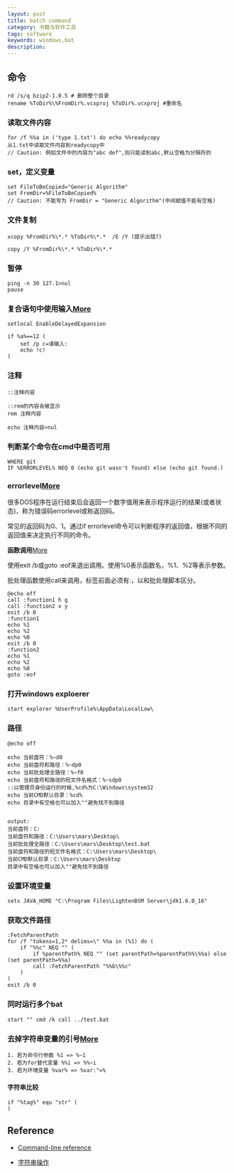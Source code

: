 ```yaml
---
layout: post
title: batch command
category: 书籍与软件工具
tags: software
keywords: windows,bat
description: 
---
```


## 命令

```
rd /s/q bzip2-1.0.5 # 删除整个目录
rename %ToDir%\%FromDir%.vcxproj %ToDir%.vcxproj #重命名
```

### 读取文件内容

```
for /f %%a in ('type 1.txt') do echo %%readycopy
从1.txt中读取文件内容到readycopy中
// Caution: 例如文件中的内容为"abc def",则只能读到abc,默认空格为分隔符的
```

### set，定义变量

```
set FileToBeCopied="Generic Algorithm"
set FromDir=%FileToBeCopied%
// Caution: 不能写为 FromDir = "Generic Algorithm"(中间赋值不能有空格)
```

### 文件复制

```
xcopy %FromDir%\*.* %ToDir%\*.*  /E /Y (提示出错?)

copy /Y %FromDir%\*.* %ToDir%\*.*
```

### 暂停

```
ping -n 30 127.1>nul
pause
```

### 复合语句中使用输入[More](https://zhidao.baidu.com/question/744717720920092492.html)

```
setlocal EnableDelayedExpansion

if %a%==12 (
	set /p c=请输入:
	echo !c!
)
```

### 注释

```
::注释内容

::rem的内容会被显示
rem 注释内容

echo 注释内容>nul
```

### 判断某个命令在cmd中是否可用

```
WHERE git
IF %ERRORLEVEL% NEQ 0 (echo git wasn't found) else (echo git found.)
```

### errorlevel[More](http://www.cnblogs.com/SunShineYPH/archive/2011/12/13/2285570.html)

很多DOS程序在运行结束后会返回一个数字值用来表示程序运行的结果(或者状态)，称为错误码errorlevel或称返回码。

常见的返回码为0、1。通过if errorlevel命令可以判断程序的返回值，根据不同的返回值来决定执行不同的命令。

**函数调用**[More](http://blog.sina.com.cn/s/blog_58f9df5e0101efdv.html)

使用exit /b或goto :eof来退出调用。使用%0表示函数名，%1、%2等表示参数。

批处理函数使用call来调用，标签前面必须有:，以和批处理脚本区分。

```
@echo off
call :function1 h g
call :function2 x y
exit /b 0
:function1
echo %1
echo %2
echo %0
exit /b 0
:function2
echo %1
echo %2
echo %0
goto :eof
```

### 打开windows exploerer

```
start explorer %UserProfile%\AppData\LocalLow\
```

### 路径

```
@echo off

echo 当前盘符：%~d0
echo 当前盘符和路径：%~dp0
echo 当前批处理全路径：%~f0
echo 当前盘符和路径的短文件名格式：%~sdp0
::以管理员身份运行的时候,%cd%为C:\Windows\system32
echo 当前CMD默认目录：%cd%
echo 目录中有空格也可以加入""避免找不到路径


output:
当前盘符：C:
当前盘符和路径：C:\Users\mars\Desktop\
当前批处理全路径：C:\Users\mars\Desktop\test.bat
当前盘符和路径的短文件名格式：C:\Users\mars\Desktop\
当前CMD默认目录：C:\Users\mars\Desktop
目录中有空格也可以加入""避免找不到路径
```

### 设置环境变量

```
setx JAVA_HOME "C:\Program Files\LightenBSM Server\jdk1.6.0_16"
```

### 获取文件路径

```
:FetchParentPath
for /f "tokens=1,2* delims=\" %%a in (%1) do (
	if "%%c" NEQ "" (
		if %parentPath% NEQ "" (set parentPath=%parentPath%\%%a) else (set parentPath=%%a)
		call :FetchParentPath "%%b\%%c"
	)
)
exit /b 0

```

### 同时运行多个bat

```
start "" cmd /k call ../test.bat
```

### 去掉字符串变量的引号[More](http://blog.sina.com.cn/s/blog_4ad042e50100p7zx.html)

```
1. 若为命令行参数 %1 => %~1
2. 若为for替代变量 %%i => %%~i
3. 若为环境变量 %var% => %var:"=%
```

#### 字符串比较

```
if "%tag%" equ "str" (
)
```

## Reference

* [Command-line reference](http://technet.microsoft.com/en-us/library/bb490890.aspx)

* [字符串操作](http://www.dostips.com/DtTipsStringManipulation.php#Snippets.Replace)

